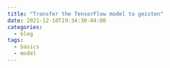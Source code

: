 ```yaml
---
title: "Transfer the TensorFlow model to geisten"
date: 2021-12-10T19:34:30-04:00
categories:
  - blog
tags:
  - basics
  - model
---
```


